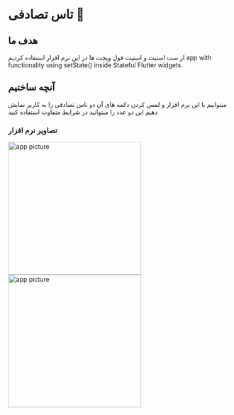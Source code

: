 

# تاس تصادفی 🎲

## هدف ما
از ست استیت و استیت فول ویجت ها در این نرم افزار استفاده کردیم
app with functionality using setState() inside Stateful Flutter widgets.


## آنچه ساختیم

میتوانیم با این نرم افزار و لمس کردن دکمه های آن دو تاس تصادفی را به کاربر نمایش دهیم
این دو عدد را میتوانید در شرایط متفاوت استفاده کنید

### تصاویر نرم افزار
<img alt="app picture" src="https://github.com/m8811163008/dicy-app/blob/master/images/0.jpeg?raw=true" width="300px">
<img alt="app picture" src="https://github.com/m8811163008/dicy-app/blob/master/images/1.jpeg?raw=true" width="300px">
